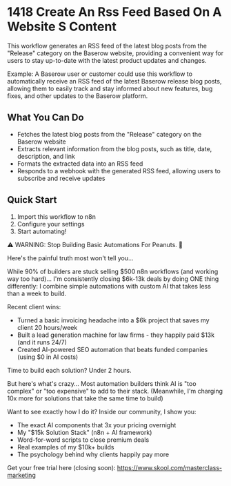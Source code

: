 # 1418 Create An Rss Feed Based On A Website S Content

This workflow generates an RSS feed of the latest blog posts from the "Release" category on the Baserow website, providing a convenient way for users to stay up-to-date with the latest product updates and changes.

Example: A Baserow user or customer could use this workflow to automatically receive an RSS feed of the latest Baserow release blog posts, allowing them to easily track and stay informed about new features, bug fixes, and other updates to the Baserow platform.

## What You Can Do
- Fetches the latest blog posts from the "Release" category on the Baserow website
- Extracts relevant information from the blog posts, such as title, date, description, and link
- Formats the extracted data into an RSS feed
- Responds to a webhook with the generated RSS feed, allowing users to subscribe and receive updates

## Quick Start
1. Import this workflow to n8n
2. Configure your settings
3. Start automating!

⚠️ WARNING: Stop Building Basic Automations For Peanuts. 🚫

Here's the painful truth most won't tell you...

While 90% of builders are stuck selling $500 n8n workflows (and working way too hard)...
I'm consistently closing $6k-13k deals by doing ONE thing differently:
I combine simple automations with custom AI that takes less than a week to build.

Recent client wins:
* Turned a basic invoicing headache into a $6k project that saves my client 20 hours/week
* Built a lead generation machine for law firms - they happily paid $13k (and it runs 24/7)
* Created AI-powered SEO automation that beats funded companies (using $0 in AI costs)

Time to build each solution? Under 2 hours.

But here's what's crazy...
Most automation builders think AI is "too complex" or "too expensive" to add to their stack.
(Meanwhile, I'm charging 10x more for solutions that take the same time to build)

Want to see exactly how I do it?
Inside our community, I show you:
* The exact AI components that 3x your pricing overnight
* My "$15k Solution Stack" (n8n + AI framework)
* Word-for-word scripts to close premium deals
* Real examples of my $10k+ builds
* The psychology behind why clients happily pay more

Get your free trial here (closing soon): https://www.skool.com/masterclass-marketing
